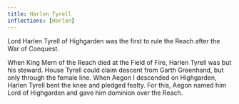 ```yaml
---
title: Harlen Tyrell
inflections: [Harlen]
---
```


Lord Harlen Tyrell of Highgarden was the first to rule the Reach after the War of Conquest.

When King Mern of the Reach died at the Field of Fire, Harlen Tyrell was but his steward. House Tyrell could claim descent from Garth Greenhand, but only through the female line. When Aegon I descended on Highgarden, Harlen Tyrell bent the knee and pledged fealty. For this, Aegon named him Lord of Highgarden and gave him dominion over the Reach.


